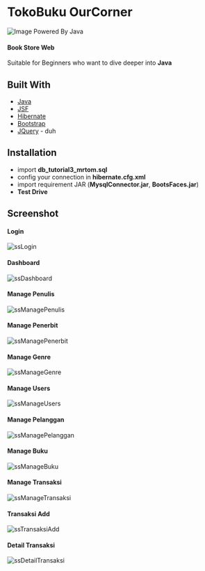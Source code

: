 # TokoBuku OurCorner
![Image Powered By Java](https://freepngimg.com/download/java/5-2-java-png-clipart-thumb.png)
#### Book Store Web
Suitable for Beginners who want to dive deeper into **Java**
## Built With
* [Java](https://www.java.com)
* [JSF](https://www.oracle.com/java/technologies/javaserverfaces.html)
* [Hibernate](https://hibernate.org/)
* [Bootstrap](https://getbootstrap.com)
* [JQuery](https://jquery.com) - duh
## Installation
- import **db_tutorial3_mrtom.sql**
- config your connection in **hibernate.cfg.xml**
- import requirement JAR (**MysqlConnector.jar**, **BootsFaces.jar**)
- **Test Drive**
## Screenshot

#### Login 
![ssLogin](ss/cc443da2-a30c-46f0-bc5e-4d852d46de9f.png)
#### Dashboard 
![ssDashboard](ss/0332137b-0f99-4944-a365-835b492412cb.png)
#### Manage Penulis 
![ssManagePenulis](ss/1c5f88d7-1754-4037-aca7-406dcc3dd66c.png)
#### Manage Penerbit 
![ssManagePenerbit](ss/6f41c5a2-73e1-4f0a-a27f-0e7f14a9b26f.png)
#### Manage Genre 
![ssManageGenre](ss/51c14669-96b0-43a8-b50c-f51ce3cfec3f.png)
#### Manage Users 
![ssManageUsers](ss/4a5fc39c-5c4a-4c77-960d-805621db6117.png)
#### Manage Pelanggan 
![ssManagePelanggan](ss/a30e1cde-307a-4d4b-9439-7c3062e17375.png)
#### Manage Buku 
![ssManageBuku](ss/ecb62044-8a3f-4efa-88fd-5534ef7f24b8.png)
#### Manage Transaksi 
![ssManageTransaksi](ss/3bce01ad-9d64-4e65-b352-918b3f11794d.png)
#### Transaksi Add 
![ssTransaksiAdd](ss/c9adb891-1b25-49ea-b655-51a8edfd3b11.png)
#### Detail Transaksi 
![ssDetailTransaksi](ss/3186f1b2-9044-43dc-8556-881eef0d778b.png)

